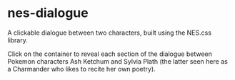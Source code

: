 # nes-dialogue
A clickable dialogue between two characters, built using the NES.css library.

Click on the container to reveal each section of the dialogue between Pokemon characters Ash Ketchum and Sylvia Plath (the latter seen here as a Charmander who likes to recite her own poetry).
